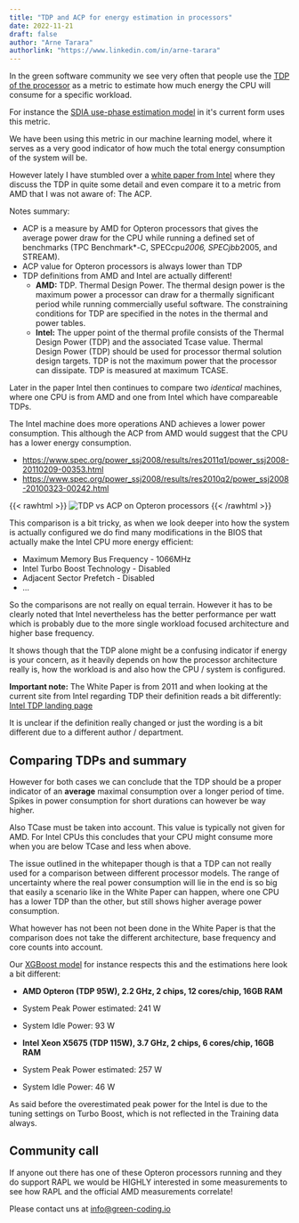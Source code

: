 ```yaml
---
title: "TDP and ACP for energy estimation in processors"
date: 2022-11-21
draft: false
author: "Arne Tarara"
authorlink: "https://www.linkedin.com/in/arne-tarara"
---
```


In the green software community we see very often that people use the [TDP of the processor](https://www.intel.com/content/www/us/en/support/articles/000055611/processors.html)
as a metric to estimate how much energy the CPU will consume for a specific workload.

For instance the [SDIA use-phase estimation model](https://docs.google.com/spreadsheets/d/1uCQVs8mVgfu6fcQLEttDgfqPzhCm1yuf19_9RUDuU6w/edit#gid=1126994188) in it's current form uses this metric.

We have been using this metric in our machine learning model, where it serves as a very
good indicator of how much the total energy consumption of the system will be.

However lately I have stumbled over a [white paper from Intel](https://www.intel.com/content/dam/doc/white-paper/resources-xeon-measuring-processor-power-paper.pdf) where they discuss
the TDP in quite some detail and even compare it to a metric from AMD that I was not aware
of: The ACP.

Notes summary:
- ACP is a measure by AMD for Opteron processors that gives the average power draw
for the CPU while running a defined set of benchmarks (TPC Benchmark*-C, SPECcpu*2006, SPECjbb*2005, and STREAM).
- ACP value for Opteron processors is always lower than TDP
- TDP definitions from AMD and Intel are actually different!
    + **AMD:** TDP. Thermal Design Power. The thermal design power is the maximum power a processor can draw for a thermally significant period while running commercially useful software. The constraining conditions for TDP are specified in the notes in the thermal and power tables.
    + **Intel:** The upper point of the thermal profile consists of the Thermal Design Power (TDP) and the associated Tcase value. Thermal Design Power (TDP) should be used for processor thermal solution design targets. TDP is not the maximum power that the processor can dissipate. TDP is measured at maximum TCASE.

Later in the paper Intel then continues to compare two *identical* machines, where one
CPU is from AMD and one from Intel which have compareable TDPs.

The Intel machine does more operations AND achieves a lower power consumption. This although
the ACP from AMD would suggest that the CPU has a lower energy consumption.
- https://www.spec.org/power_ssj2008/results/res2011q1/power_ssj2008-20110209-00353.html
- https://www.spec.org/power_ssj2008/results/res2010q2/power_ssj2008-20100323-00242.html

{{< rawhtml >}}
<img class="ui big floated right rounded bordered image" src="/img/blog/tdp-vs-acp.webp" alt="TDP vs ACP on Opteron processors" loading="lazy">
{{< /rawhtml >}}


This comparison is a bit tricky, as when we look deeper into how the system is actually configured
 we do find many modifications in the BIOS that actually make the Intel CPU more energy efficient:
 - Maximum Memory Bus Frequency - 1066MHz
 - Intel Turbo Boost Technology - Disabled
 - Adjacent Sector Prefetch - Disabled
 - ...

So the comparisons are not really on equal terrain. However it has to be clearly noted
that Intel nevertheless has the better performance per watt which is probably due
to the more single workload focused architecture and higher base frequency.

It shows though that the TDP alone might be a confusing indicator if energy is your
concern, as it heavily depends on how the processor architecture really is, how the workload
is and also how the CPU / system is configured.

**Important note:** The White Paper is from 2011 and when looking at the current site from
Intel regarding TDP their definition reads a bit differently: [Intel TDP landing page](https://www.intel.com/content/www/us/en/support/articles/000055611/processors.html)

It is unclear if the definition really changed or just the wording is a bit different due
to a different author / department.

## Comparing TDPs and summary

However for both cases we can conclude that the TDP should be a proper indicator of an **average**
maximal consumption over a longer period of time. Spikes in power consumption for short durations can however be way higher.

Also TCase must be taken into account. This value is typically not given for AMD. For Intel
CPUs this concludes that your CPU might consume more when you are below TCase and less when above.

The issue outlined in the whitepaper though is that a TDP can not really used for a comparison
between different processor models.
The range of uncertainty where the real power consumption will lie in the end is so big
that easily a scenario like in the White Paper can happen, where one CPU has a lower TDP
than the other, but still shows higher average power consumption.

What however has not been not been done in the White Paper is that the comparison
does not take the different architecture, base frequency and core counts into account.

Our [XGBoost model](https://github.com/green-coding-solutions/spec-power-model) for instance respects this and the estimations here look a bit different:

- **AMD Opteron (TDP 95W), 2.2 GHz, 2 chips, 12 cores/chip, 16GB RAM**
- System Peak Power estimated: 241 W
- System Idle Power: 93 W

- **Intel Xeon X5675 (TDP 115W), 3.7 GHz, 2 chips, 6 cores/chip, 16GB RAM**
- System Peak Power estimated: 257 W
- System Idle Power: 46 W

As said before the overestimated peak power for the Intel is due to the tuning settings on Turbo Boost,
which is not reflected in the Training data always.

## Community call

If anyone out there has one of these Opteron processors running and they do support RAPL
we would be HIGHLY interested in some measurements to see how RAPL and the official AMD measurements correlate!

Please contact uns at [info@green-coding.io](mailto:info@green-coding.io)
